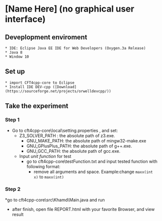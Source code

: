 
# [Name Here] (no graphical user interface)

## Deveplopment enviroment
    * IDE: Eclipse Java EE IDE for Web Developers (Oxygen.3a Release)
    * Java 8
    * Window 10

## Set up 
    * import CFT4cpp-core to Eclipse
    * Install IDE DEV-cpp ([Download](https://sourceforge.net/projects/orwelldevcpp/))

## Take the experiment

### Step 1
* Go to cft4cpp-core\local\setting.properties , and set:
    * Z3_SOLVER_PATH : the absolute path of z3.exe.
        * GNU_MAKE_PATH: the absolute path of mingw32-make.exe
        * GNU_GPlusPlus_PATH: the absolute path of g++.exe.
        * GNU_GCC_PATH: the absolute path of gcc.exe.
    * Input *unit function* for test
        * go to cft4cpp-core\testFunction.txt and input tested function with following format:
            * remove all arguments and space. Example:change `maxx(int x)` to `maxx(int)`
### Step 2
*go to cft4cpp-core\src\Khamd\Main.java and run 
* after finish, open file REPORT.html with your favorite Browser, and view result

    


